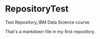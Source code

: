 # RepositoryTest
Test Repository_IBM Data Science course

That's a markdown file in my first repository.
